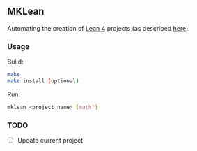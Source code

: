 ## MKLean

Automating the creation of [Lean 4](https://github.com/leanprover/**lean4**) projects (as described [here](https://leanprover-community.github.io/install/project.html#creating-a-lean-project)).

### Usage

Build:
```bash
make
make install (optional)
```

Run:
```bash
mklean <project_name> [math?]
```

### TODO
- [ ] Update current project